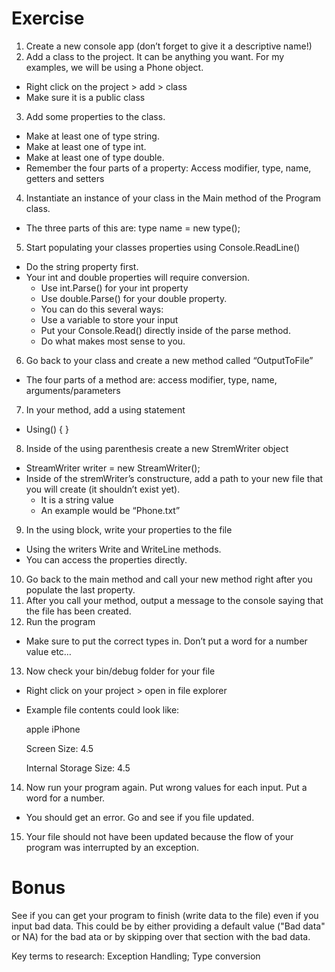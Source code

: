 # Exercise
1.	Create a new console app (don’t forget to give it a descriptive name!)
2.	Add a class to the project.  It can be anything you want.  For my examples, we will be using a Phone object.
  -	Right click on the project > add > class
  -	Make sure it is a public class
3.	Add some properties to the class.
  -	Make at least one of type string.
  -	Make at least one of type int.
  -	Make at least one of type double.
  -	Remember the four parts of a property:  Access modifier, type, name, getters and setters
4.	Instantiate an instance of your class in the Main method of the Program class.
  -	The three parts of this are: type name = new type();
5.	Start populating your classes properties using Console.ReadLine()
  -	Do the string property first.
  -	Your int and double properties will require conversion.
    - Use int.Parse() for your int property
    - Use double.Parse() for your double property.
    - 	You can do this several ways:
      -	Use a variable to store your input
      -	Put your Console.Read() directly inside of the parse method.
      -	Do what makes most sense to you.
6.	Go back to your class and create a new method called “OutputToFile”
  -	The four parts of a method are: access modifier, type, name, arguments/parameters
7.	In your method, add a using statement
  -	Using() { }
8.	Inside of the using parenthesis create a new StremWriter object
  -	StreamWriter writer = new StreamWriter();
  -	Inside of the stremWriter’s constructure, add a path to your new file that you will create (it shouldn’t exist yet).
    - It is a string value
    - 	An example would be “Phone.txt”
9.	In the using block, write your properties to the file
  -	Using the writers Write and WriteLine methods.  
  -	You can access the properties directly.
10.	Go back to the main method and call your new method right after you populate the last property.
11.	After you call your method, output a message to the console saying that the file has been created.
12.	Run the program
  -	Make sure to put the correct types in.  Don’t put a word for a number value etc…
13.	Now check your bin/debug folder for your file
  -	Right click on your project > open in file explorer
  -	Example file contents could look like: 
  
    apple iPhone
    
    Screen Size: 4.5
    
    Internal Storage Size: 4.5

14.	Now run your program again.  Put wrong values for each input.  Put a word for a number.
  -	You should get an error.  Go and see if you file updated.
15.	Your file should not have been updated because the flow of your program was interrupted by an exception. 

# Bonus
See if you can get your program to finish (write data to the file) even if you input bad data.  This could be by either providing a default value ("Bad data" or NA) for the bad ata or by skipping over that section with the bad data.

Key terms to research: Exception Handling; Type conversion
